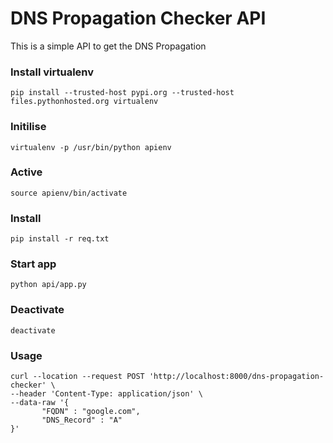 # DNS Propagation Checker API
This is a simple API to get the DNS Propagation


### Install virtualenv
```
pip install --trusted-host pypi.org --trusted-host files.pythonhosted.org virtualenv
```
### Initilise
```
virtualenv -p /usr/bin/python apienv
```
### Active
```
source apienv/bin/activate
```
### Install
```
pip install -r req.txt
```

### Start app
```
python api/app.py
```

### Deactivate
```
deactivate
```

### Usage
```
curl --location --request POST 'http://localhost:8000/dns-propagation-checker' \
--header 'Content-Type: application/json' \
--data-raw '{
       "FQDN" : "google.com",
       "DNS_Record" : "A"
}'

```
